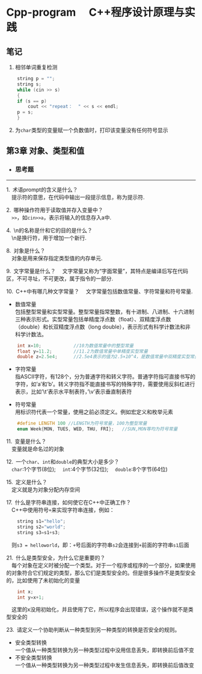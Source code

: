# Cpp-program &emsp;C++程序设计原理与实践

## 笔记    

1. 相邻单词重复检测
	
```cpp
	string p = "";
	string s;
	while (cin >> s)
	{
  	if (s == p)
  		cout << "repeat：  " << s << endl;
  	p = s;
	}
```

2. 为`char`类型的变量赋一个负数值时，打印该变量没有任何符号显示

 ## 第3章 对象、类型和值

* ### 思考题
 ---

1.&ensp;术语prompt的含义是什么？  
&emsp;提示符的意思，在代码中输出一段提示信息，称为提示符.

2.&ensp;哪种操作符用于读取值并存入变量中？  
&emsp;`>>`，如`cin>>a`，表示将输入的信息存入a中.

4.&ensp;\n的名称是什和它的目的是什么？   
&emsp;\n是换行符，用于增加一个新行.

8.&ensp;对象是什么？  
&emsp;对象是用来保存指定类型值的内存单元.

9.&ensp;文字常量是什么？
&emsp;文字常量又称为“字面常量”，其特点是编译后写在代码区，不可寻址，不可更改，属于指令的一部分.

10.&ensp;C++中有哪几种文字常量？
&emsp;文字常量包括数值常量、字符常量和符号常量.    
* 数值常量  
包括整型常量和实型常量。整型常量指常整数，有十进制、八进制、十六进制三种表示形式。实型常量包括单精度浮点数（float）、双精度浮点数（double）和长双精度浮点数（long double），表示形式有科学计数法和非科学计数法。
```cpp
	int x=10;            //10为数值常量中的整型常量
	float y=11.2;        //11.2为数值常量中单精度实型常量
	double z=2.5e4;      //2.5e4表示的值为2.5×10^4，是数值常量中双精度实型常量
```
* 字符常量  
指ASCII字符，有128个，分为普通字符和转义字符。普通字符指可直接书写的字符，如’a’和’b’。转义字符指不能直接书写的特殊字符，需要使用反斜杠进行表示，比如’\t’表示水平制表符，’\v’表示垂直制表符  

* 符号常量  
用标识符代表一个常量，使用之前必须定义。例如宏定义和枚举元素
```cpp
	#define LENGTH 100 //LENGTH为符号常量，100为整型常量
	enum Week{MON, TUES, WED, THU, FRI};   //SUN,MON等均为符号常量
```

11.&ensp;变量是什么？  
&emsp;变量就是命名过的对象

12.&ensp;一个`char`、`int`和`double`的典型大小是多少？  
&emsp;`char`:1个字节(8位);
&emsp;`int`:4个字节(32位);
&emsp;`double`:8个字节(64位)

15.&ensp;定义是什么？  
&emsp;定义就是为对象分配内存空间

17.&ensp;什么是字符串连接，如何使它在C++中正确工作？  
&emsp;C++中使用符号`+`来实现字符串连接，例如：  
```cpp
	string s1="hello";
	string s2="world";
	string s3=s1+s3;
```
&emsp;则`s3 = helloworld`，即：`+`号后面的字符串`s2`会连接到`+`前面的字符串`s1`后面

21.&ensp;什么是类型安全，为什么它是重要的？  
&emsp;每个对象在定义时被分配一个类型。对于一个程序或程序的一个部分，如果使用的对象符合它们规定的类型，那么它们是类型安全的。但是很多操作不是类型安全的，比如使用了未初始化的变量
```cpp
	int x;
	int y=x+1;
```
&emsp;这里的x没用初始化，并且使用了它，所以程序会出现错误，这个操作就不是类型安全的

23.&ensp;请定义一个协助判断从一种类型到另一种类型的转换是否安全的规则。
* 安全类型转换  
一个值从一种类型转换为另一种类型过程中没用信息丢失，即转换前后值不变
* 不安全类型转换  
一个值从一种类型转换为另一种类型过程中发生信息丢失，即转换前后值改变
